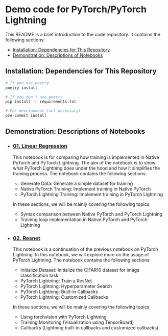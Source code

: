 # Demo code for PyTorch/PyTorch Lightning

This README is a brief introduction to the code repository. It contains the following sections:
- [Installation: Dependencies for This Repository](#installation-dependencies-for-this-repository)
- [Demonstration: Descriptions of Notebooks](#demonstration-descriptions-of-notebooks)

## Installation: Dependencies for This Repository

```bash
# If you use poetry
poetry install

# If you don't use poetry
pip install -r requirements.txt

# For development (not necessary)
pre-commit install
```

## Demonstration: Descriptions of Notebooks

- ### [01. Linear Regression](./notebooks/01_regression_model.ipynb)

    This notebook is for comparing how training is implemented in Native PyTorch and PyTorch Lightning. The aim of the notebook is to show what PyTorch Lightning does under the hood and how it simplifies the training process. The notebook contains the following sections:
    - Generate Data: Generate a simple dataset for training
    - Native PyTorch Training: Implement training in Native PyTorch
    - PyTorch Lightning Training: Implement training in PyTorch Lightning

    In these sections, we will be mainly covering the following topics:
    - Syntax comparison between Native PyTorch and PyTorch Lightning
    - Training loop implementation in Native PyTorch and PyTorch Lightning

- ### [02. Resnet](./notebooks/02_resnet.ipynb)

    This notebook is a continuation of the previous notebook on PyTorch Lightning. In this notebook, we will explore more on the usage of PyTorch Lightning. The notebook contains the following sections:
    - Initialize Dataset: Initialize the CIFAR10 dataset for image classification task
    - PyTorch Lightning: Train a ResNet
    - PyTorch Lightning: Hyperparameter Search
    - PyTorch Lightning: Built-in Callbacks
    - PyTorch Lightning: Customized Callbacks

    In these sections, we will be mainly covering the following topics:
    - Using torchvision with PyTorch Lightning
    - Training Monitoring (Visualization using TensorBoard)
    - Callbacks (Lightning built-in callbacks and customized callbacks)
